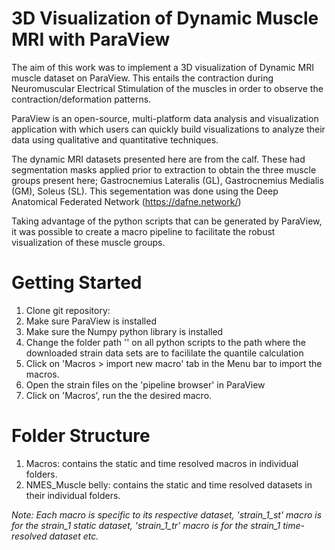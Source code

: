 # 3D Visualization of Dynamic Muscle MRI with ParaView
The aim of this work was to implement a 3D visualization of Dynamic MRI muscle dataset on ParaView. This entails the contraction during Neuromuscular Electrical Stimulation of the muscles in order to observe the contraction/deformation patterns.

ParaView is an open-source, multi-platform data analysis and visualization application with which users can quickly build visualizations to analyze their data using qualitative and quantitative techniques.

The dynamic MRI datasets presented here are from the calf. These had segmentation masks applied prior to extraction to obtain the three muscle groups present here; Gastrocnemius Lateralis (GL), Gastrocnemius Medialis (GM), Soleus (SL). This segementation was done using the Deep Anatomical Federated Network (https://dafne.network/)

Taking advantage of the python scripts that can be generated by ParaView, it was possible to create a macro pipeline to facilitate the robust visualization of these muscle groups.



# Getting Started
1. Clone git repository: 
2. Make sure ParaView is installed
3. Make sure the Numpy python library is installed
4. Change the folder path '' on all python scripts to the path where the downloaded strain data sets are to facililate the quantile calculation
5. Click on 'Macros > import new macro' tab in the Menu bar to import the macros.
6. Open the strain files on the 'pipeline browser' in ParaView
7. Click on 'Macros', run the the desired macro.

# Folder Structure
1. Macros: contains the static and time resolved macros in individual folders.
2. NMES_Muscle belly: contains the static and time resolved datasets in their individual folders.


*Note: Each macro is specific to its respective dataset, 'strain_1_st' macro is for the strain_1 static dataset, 'strain_1_tr' macro is for the strain_1 time-resolved dataset etc.* 


